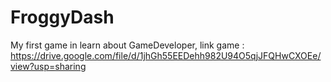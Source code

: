 # FroggyDash
My first game in learn about GameDeveloper,
link game : https://drive.google.com/file/d/1jhGh55EEDehh982U94O5qjJFQHwCXOEe/view?usp=sharing
